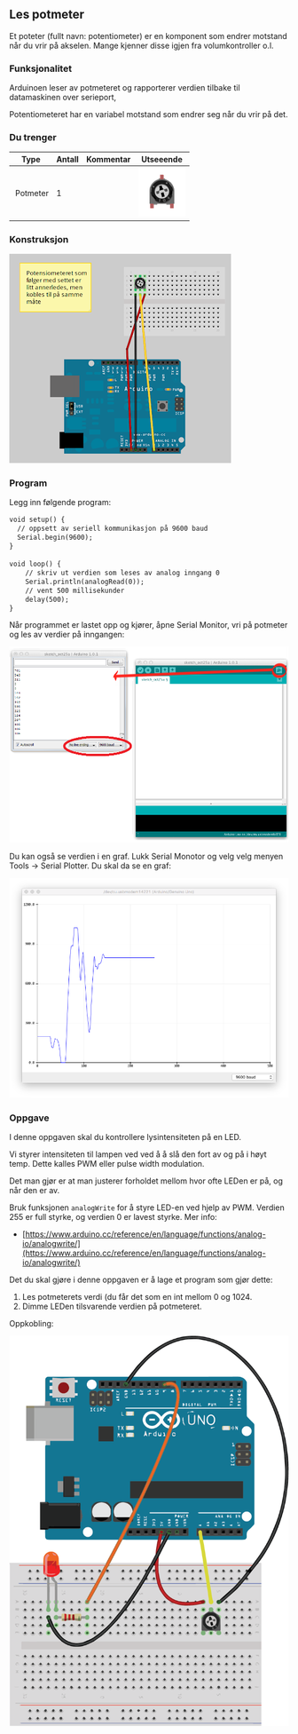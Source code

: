 
## Les potmeter

Et poteter (fullt navn: potentiometer) er en komponent som endrer motstand når du vrir på akselen. Mange kjenner disse igjen fra volumkontroller o.l.

### Funksjonalitet

Arduinoen leser av potmeteret og rapporterer verdien tilbake til datamaskinen over serieport,

Potentiometeret har en variabel motstand som endrer seg når du vrir på det.

### Du trenger

| Type          | Antall           | Kommentar  |  Utseeende |
| ------------- | :------------- |:-----| ---- |
| Potmeter	| 1 | | ![LED](../img/potmeter.png)


### Konstruksjon

![](./oppg2.png)

### Program

Legg inn følgende program:

```
void setup() {
  // oppsett av seriell kommunikasjon på 9600 baud
  Serial.begin(9600);
}

void loop() {
    // skriv ut verdien som leses av analog inngang 0
    Serial.println(analogRead(0));
    // vent 500 millisekunder
    delay(500);
}
```

Når programmet er lastet opp og kjører, åpne Serial Monitor, vri på potmeter og les av verdier på inngangen:

![](./runoppg2.png)

Du kan også se verdien i en graf. Lukk Serial Monotor og velg velg menyen Tools -> Serial Plotter. Du skal da se en graf:

![](./serialgraph.png)

### Oppgave
I denne oppgaven skal du kontrollere lysintensiteten på en LED. 

Vi styrer intensiteten til lampen ved ved å å slå den fort av og på i høyt temp.  Dette kalles PWM eller pulse width modulation. 

Det man gjør er at man justerer forholdet mellom hvor ofte LEDen er på, og når den er av.

Bruk funksjonen ```analogWrite``` for å styre LED-en ved hjelp av PWM. Verdien 255 er full styrke, og verdien 0 er lavest styrke. Mer info:

* [https://www.arduino.cc/reference/en/language/functions/analog-io/analogwrite/](https://www.arduino.cc/reference/en/language/functions/analog-io/analogwrite/)

Det du skal gjøre i denne oppgaven er å lage et program som gjør dette:

1. Les potmeterets verdi (du får det som en int mellom 0 og 1024.
2. Dimme LEDen tilsvarende verdien på potmeteret.

Oppkobling:

![](./pot_pwm_bb.png)
